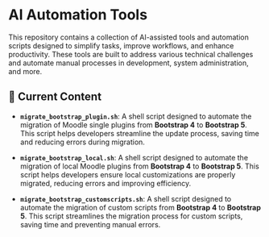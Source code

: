 # AI Automation Tools

This repository contains a collection of AI-assisted tools and automation scripts designed to simplify tasks, improve workflows, and enhance productivity. These tools are built to address various technical challenges and automate manual processes in development, system administration, and more.

## 🚀 Current Content

- **`migrate_bootstrap_plugin.sh`**: A shell script designed to automate the migration of Moodle single plugins from **Bootstrap 4** to **Bootstrap 5**. This script helps developers streamline the update process, saving time and reducing errors during migration.

- **`migrate_bootstrap_local.sh`**: A shell script designed to automate the migration of local Moodle plugins from **Bootstrap 4** to **Bootstrap 5**. This script helps developers ensure local customizations are properly migrated, reducing errors and improving efficiency.

- **`migrate_bootstrap_customscripts.sh`**: A shell script designed to automate the migration of custom scripts from **Bootstrap 4** to **Bootstrap 5**. This script streamlines the migration process for custom scripts, saving time and preventing manual errors.

